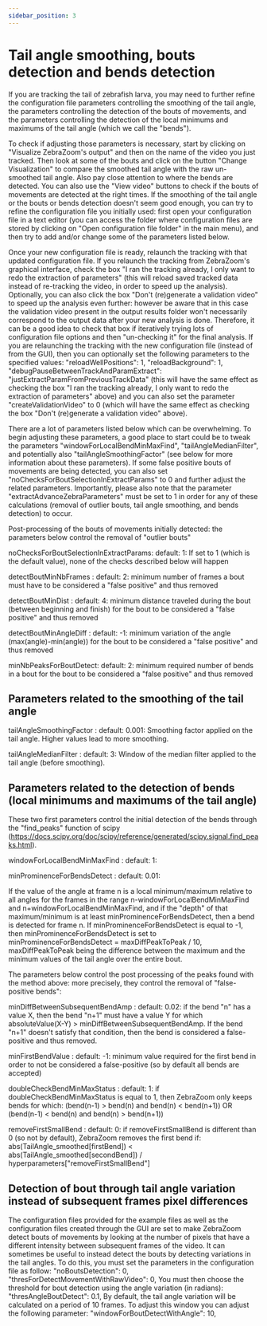 ```yaml
---
sidebar_position: 3
---
```


# Tail angle smoothing, bouts detection and bends detection

If you are tracking the tail of zebrafish larva, you may need to further refine the configuration file parameters controlling the smoothing of the tail angle, the parameters controlling the detection of the bouts of movements, and the parameters controlling the detection of the local minimums and maximums of the tail angle (which we call the "bends").

To check if adjusting those parameters is necessary, start by clicking on "Visualize ZebraZoom's output" and then on the name of the video you just tracked. Then look at some of the bouts and click on the button "Change Visualization" to compare the smoothed tail angle with the raw un-smoothed tail angle. Also pay close attention to where the bends are detected. You can also use the "View video" buttons to check if the bouts of movements are detected at the right times.
If the smoothing of the tail angle or the bouts or bends detection doesn't seem good enough, you can try to refine the configuration file you initially used: first open your configuration file in a text editor (you can access the folder where configuration files are stored by clicking on "Open configuration file folder" in the main menu), and then try to add and/or change some of the parameters listed below.

Once your new configuration file is ready, relaunch the tracking with that updated configuration file.
If you relaunch the tracking from ZebraZoom's graphical interface, check the box "I ran the tracking already, I only want to redo the extraction of parameters" (this will reload saved tracked data instead of re-tracking the video, in order to speed up the analysis).
Optionally, you can also click the box "Don't (re)generate a validation video" to speed up the analysis even further: however be aware that in this case the validation video present in the output results folder won't necessarily correspond to the output data after your new analysis is done. Therefore, it can be a good idea to check that box if iteratively trying lots of configuration file options and then "un-checking it" for the final analysis.
If you are relaunching the tracking with the new configuration file (instead of from the GUI), then you can optionally set the following parameters to the specified values: "reloadWellPositions": 1, "reloadBackground": 1, "debugPauseBetweenTrackAndParamExtract": "justExtractParamFromPreviousTrackData" (this will have the same effect as checking the box "I ran the tracking already, I only want to redo the extraction of parameters" above) and you can also set the parameter "createValidationVideo" to 0 (which will have the same effect as checking the box "Don't (re)generate a validation video" above).

There are a lot of parameters listed below which can be overwhelming. To begin adjusting these parameters, a good place to start could be to tweak the parameters "windowForLocalBendMinMaxFind", "tailAngleMedianFilter", and potentially also "tailAngleSmoothingFactor" (see below for more information about these parameters).
If some false positive bouts of movements are being detected, you can also set "noChecksForBoutSelectionInExtractParams" to 0 and further adjust the related parameters.
Importantly, please also note that the parameter "extractAdvanceZebraParameters" must be set to 1 in order for any of these calculations (removal of outlier bouts, tail angle smoothing, and bends detection) to occur.

Post-processing of the bouts of movements initially detected: the parameters below control the removal of "outlier bouts"

noChecksForBoutSelectionInExtractParams: default: 1: If set to 1 (which is the default value), none of the checks described below will happen

detectBoutMinNbFrames : default: 2: minimum number of frames a bout must have to be considered a "false positive" and thus removed

detectBoutMinDist : default: 4: minimum distance traveled during the bout (between beginning and finish) for the bout to be considered a "false positive" and thus removed

detectBoutMinAngleDiff : default: -1: minimum variation of the angle (max(angle)-min(angle)) for the bout to be considered a "false positive" and thus removed

minNbPeaksForBoutDetect: default: 2: minimum required number of bends in a bout for the bout to be considered a "false positive" and thus removed

## Parameters related to the smoothing of the tail angle

tailAngleSmoothingFactor : default: 0.001: Smoothing factor applied on the tail angle. Higher values lead to more smoothing.

tailAngleMedianFilter : default: 3: Window of the median filter applied to the tail angle (before smoothing).

## Parameters related to the detection of bends (local minimums and maximums of the tail angle)

These two first parameters control the initial detection of the bends through the "find_peaks" function of scipy (https://docs.scipy.org/doc/scipy/reference/generated/scipy.signal.find_peaks.html).

windowForLocalBendMinMaxFind : default: 1:

minProminenceForBendsDetect : default: 0.01:

If the value of the angle at frame n is a local minimum/maximum relative to all angles for the frames in the range n-windowForLocalBendMinMaxFind and n+windowForLocalBendMinMaxFind, and if the "depth" of that maximum/minimum is at least minProminenceForBendsDetect, then a bend is detected for frame n. If minProminenceForBendsDetect is equal to -1, then minProminenceForBendsDetect is set to minProminenceForBendsDetect = maxDiffPeakToPeak / 10, maxDiffPeakToPeak being the difference between the maximum and the minimum values of the tail angle over the entire bout.

The parameters below control the post processing of the peaks found with the method above: more precisely, they control the removal of "false-positive bends":

minDiffBetweenSubsequentBendAmp : default: 0.02: if the bend "n" has a value X, then the bend "n+1" must have a value Y for which absoluteValue(X-Y) > minDiffBetweenSubsequentBendAmp. If the bend "n+1" doesn't satisfy that condition, then the bend is considered a false-positive and thus removed.

minFirstBendValue : default: -1: minimum value required for the first bend in order to not be considered a false-positive (so by default all bends are accepted)

doubleCheckBendMinMaxStatus : default: 1: if doubleCheckBendMinMaxStatus is equal to 1, then ZebraZoom only keeps bends for which: (bend(n-1) > bend(n) and bend(n) < bend(n+1)) OR (bend(n-1) < bend(n) and bend(n) > bend(n+1))

removeFirstSmallBend : default: 0: if removeFirstSmallBend is different than 0 (so not by default), ZebraZoom removes the first bend if: abs(TailAngle_smoothed[firstBend]) < abs(TailAngle_smoothed[secondBend]) / hyperparameters["removeFirstSmallBend"]

## Detection of bout through tail angle variation instead of subsequent frames pixel differences

The configuration files provided for the example files as well as the configuration files created through the GUI are set to make ZebraZoom detect bouts of movements by looking at the number of pixels that have a different intensity between subsequent frames of the video. It can sometimes be useful to instead detect the bouts by detecting variations in the tail angles. To do this, you must set the parameters in the configuration file as follow:
"noBoutsDetection": 0,
"thresForDetectMovementWithRawVideo": 0,
You must then choose the threshold for bout detection using the angle variation (in radians):
"thresAngleBoutDetect": 0.1,
By default, the tail angle variation will be calculated on a period of 10 frames. To adjust this window you can adjust the following parameter:
"windowForBoutDetectWithAngle": 10,
